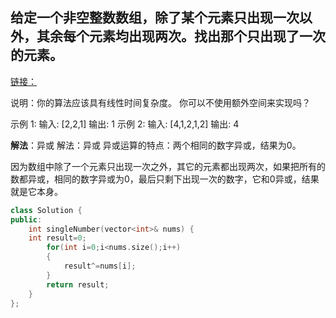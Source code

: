 ## 给定一个非空整数数组，除了某个元素只出现一次以外，其余每个元素均出现两次。找出那个只出现了一次的元素。
[链接：](https://leetcode-cn.com/problems/single-number)

说明：你的算法应该具有线性时间复杂度。 你可以不使用额外空间来实现吗？

示例 1:
输入: [2,2,1]
输出: 1
示例 2:
输入: [4,1,2,1,2]
输出: 4

**解法**：异或
解法：异或
异或运算的特点：两个相同的数字异或，结果为0。

因为数组中除了一个元素只出现一次之外，其它的元素都出现两次，如果把所有的数都异或，相同的数字异或为0，最后只剩下出现一次的数字，它和0异或，结果就是它本身。

```c++
class Solution {
public:
    int singleNumber(vector<int>& nums) {
    int result=0;
        for(int i=0;i<nums.size();i++)
        {
            result^=nums[i];
        }
        return result;
    }
};
```
